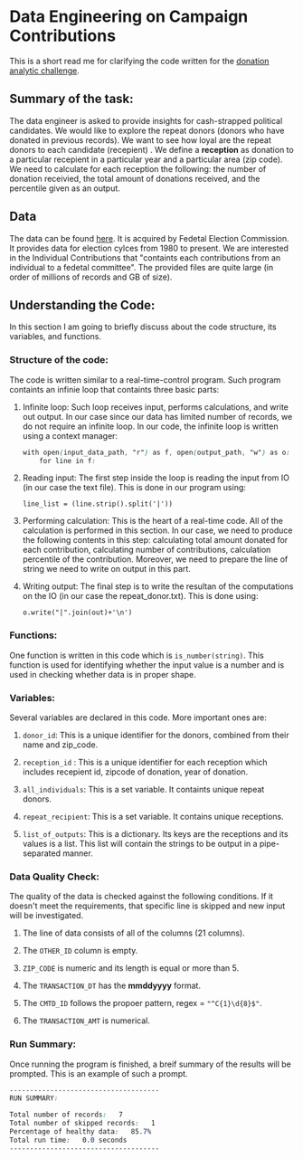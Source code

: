 # Data Engineering on Campaign Contributions

This is a short read me for clarifying the code written for the [donation analytic challenge](https://github.com/InsightDataScience/donation-analytics).

## Summary of the task:

The data engineer is asked to provide insights for cash-strapped political candidates.
We would like to explore the repeat donors (donors who have donated in previous records). We want to see how loyal are the repeat donors to each candidate (recepient) .
We define a **reception** as donation to a particular recepient in a particular year and a particular area (zip code).
We need to calculate for each reception the following: the number of donation receivied, the total amount of donations received, and the percentile given as an output.

## Data

The data can be found [here](https://classic.fec.gov/finance/disclosure/metadata/DataDictionaryContributionsbyIndividuals.shtml).
It is acquired by Fedetal Election Commission. It provides data for election cylces from 1980 to present. We are interested in the Individual Contributions that "containts each contributions from an individual to a fedetal committee". The provided files are quite large (in order of millions of records and GB of size).

## Understanding the Code:

In this section I am going to briefly discuss about the code structure, its variables, and functions.

### Structure of the code:
The code is written similar to a real-time-control program.
Such program containts an infinie loop that containts three basic parts:

1. Infinite loop:
Such loop receives input, performs calculations, and write out output. In our case since our data has limited number of records, we do not require an infinite loop. 
In our code, the infinite loop is written using a context manager:

	```css
	with open(input_data_path, "r") as f, open(output_path, "w") as o:
		for line in f:
	```

2. Reading input:
The first step inside the loop is reading the input from IO (in our case the text file). This is done in our program using:
	
	```
	line_list = (line.strip().split('|'))
	```
3. Performing calculation:
This is the heart of a real-time code. All of the calculation is performed in this section.
In our case, we need to produce the following contents in this step: calculating total amount donated for each contribution, calculating number of contributions, calculation percentile of the contribution.
Moreover, we need to prepare the line of string we need to write on output in this part.
	
4. Writing output:
The final step is to write the resultan of the computations on the IO (in our case the repeat_donor.txt). This is done using:

	```
	o.write("|".join(out)+'\n')
	```


### Functions:

One function is written in this code which is ``is_number(string)``.
This function is used for identifying whether the input value is a number and is used in checking whether data is in proper shape.

### Variables:
Several variables are declared in this code. More important ones are:

1. ``donor_id``: This is a unique identifier for the donors, combined from their name and zip_code.

2. ``reception_id`` : This is a unique identifier for each reception which includes recepient id, zipcode of donation, year of donation.

3. ``all_individuals``: This is a set variable. It containts unique repeat donors.

4. ``repeat_recipient``: This is a set variable. It contains unique receptions.

5. ``list_of_outputs``: This is a dictionary. Its keys are the receptions and its values is a list. This list will contain the strings to be output in a pipe-separated manner.

### Data Quality Check:
The quality of the data is checked against the following conditions.
If it doesn't meet the requirements, that specific line is skipped and new input will be investigated.
1. The line of data consists of all of the columns (21 columns).

2. The ``OTHER_ID`` column is empty.

3. ``ZIP_CODE`` is numeric and its length is equal or more than 5.

4. The ``TRANSACTION_DT`` has the **mmddyyyy** format. 

5. The ``CMTD_ID`` follows the propoer pattern, regex = ``"^C{1}\d{8}$"``. 

6. The ``TRANSACTION_AMT`` is numerical.

### Run Summary:
Once running the program is finished, a breif summary of the results will be prompted. 
This is an example of such a prompt.
```css
-------------------------------------
RUN SUMMARY:

Total number of records:   7
Total number of skipped records:   1
Percentage of healthy data:   85.7%
Total run time:   0.0 seconds
-------------------------------------
```